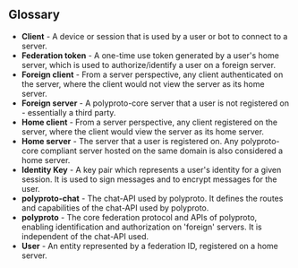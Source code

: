 ## Glossary

- **Client** - A device or session that is used by a user or bot to connect to a server.
- **Federation token** - A one-time use token generated by a user's home server, which is used to authorize/identify a user on a foreign server.
- **Foreign client** - From a server perspective, any client authenticated on the server, where the client would not view the server as its home server.
- **Foreign server** - A polyproto-core server that a user is not registered on - essentially a third party.
- **Home client** - From a server perspective, any client registered on the server, where the client would view the server as its home server.
- **Home server** - The server that a user is registered on. Any polyproto-core compliant server hosted on the same domain is also considered a home server.
- **Identity Key** - A key pair which represents a user's identity for a given session. It is used to sign messages and to encrypt messages for the user.
- **polyproto-chat** - The chat-API used by polyproto. It defines the routes and capabilities of the chat-API used by polyproto.
- **polyproto** - The core federation protocol and APIs of polyproto, enabling identification and authorization on 'foreign' servers. It is independent of the chat-API used.
- **User** - An entity represented by a federation ID, registered on a home server.
